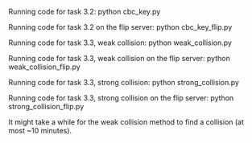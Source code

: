 Running code for task 3.2: 
python cbc_key.py

Running code for task 3.2 on the flip server: 
python cbc_key_flip.py

Running code for task 3.3, weak collision: 
python weak_collision.py

Running code for task 3.3, weak collision on the flip server: 
python weak_collision_flip.py

Running code for task 3.3, strong collision:
python strong_collision.py

Running code for task 3.3, strong collision on the flip server:
python strong_collision_flip.py

It might take a while for the weak collision method to find a collision (at most ~10 minutes).